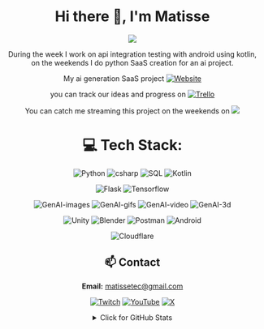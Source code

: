 <div align="center">
<h1>Hi there 👋, I'm Matisse</h1>

![](https://img.shields.io/badge/Software%20Engineer-California-blue)

During the week I work on api integration testing with android using kotlin, on the weekends I do python SaaS creation for an ai project.

My ai generation SaaS project [![Website](https://img.shields.io/badge/Website-matissetec.dev-blue?style=flat-square&color=darkgreen&logo=vercel&logoColor=green)](https://matissetec.dev/)

you can track our ideas and progress on [![Trello](https://img.shields.io/badge/Trello-%23026AA7.svg?style=for-the-badge&logo=Trello&logoColor=white)](https://trello.matissetec.dev/)

You can catch me streaming this project on the weekends on 
<a href="https://www.twitch.tv/matissetec">
<img src="https://img.shields.io/twitch/status/matissetec">
</a>



# 💻 Tech Stack:
![Python](https://img.shields.io/badge/python-3670A0?logo=python&logoColor=ffdd54)
![csharp](https://img.shields.io/badge/c%23-3670A0?logo=c%23&logoColor=ffdd54)
![SQL](https://img.shields.io/badge/sql-blue?logo=sql)
![Kotlin](https://img.shields.io/badge/kotlin-lightblue?logo=kotlin)

![Flask](https://img.shields.io/badge/flask-gray?logo=flask&logoColor=white)
![Tensorflow](https://img.shields.io/badge/TensorFlow-blue?logo=TensorFlow)

![GenAI-images](https://img.shields.io/badge/gen%20ai-images-green?logo=gen%20ai-images)
![GenAI-gifs](https://img.shields.io/badge/gen%20ai-gifs-blue?logo=gen%20ai-images)
![GenAI-video](https://img.shields.io/badge/gen%20ai-video-yellow?logo=gen%20ai-images)
![GenAI-3d](https://img.shields.io/badge/gen%20ai-3d-teal?logo=gen%20ai-images)

![Unity](https://img.shields.io/badge/Unity-282C34?logo=unity&logoColor=blue)
![Blender](https://img.shields.io/badge/Blender-282C34?logo=Blender&logoColor=3DDC84)
![Postman](https://img.shields.io/badge/Postman-282C34?logo=postman&logoColor=FF6C37)
![Android](https://img.shields.io/badge/Android-282C34?logo=android&logoColor=3DDC84)

![Cloudflare](https://img.shields.io/badge/Cloudflare-F38020?style=for-the-badge&logo=Cloudflare&logoColor=white)

## 📫 Contact
**Email:** matissetec@gmail.com

[![Twitch](https://img.shields.io/badge/Twitch-%239146FF.svg?style=for-the-badge&logo=Twitch&logoColor=white)](https://www.twitch.tv/matissetec)
[![YouTube](https://img.shields.io/badge/YouTube-%23FF0000.svg?style=for-the-badge&logo=YouTube&logoColor=white)](https://www.youtube.com/@matissetec)
[![X](https://img.shields.io/badge/X-%23000000.svg?style=for-the-badge&logo=X&logoColor=white)](https://twitter.com/matissetec)

<details>
<summary>Click for GitHub Stats</summary>

# 📊 GitHub Stats:
![](https://badges.pufler.dev/visits/matissesprojects/matissesprojects?logo=GitHub&label=visits&color=success&logoColor=white&style=flat-square)

![](https://github-readme-stats.vercel.app/api/top-langs/?username=matissesProjects&theme=dark&hide_border=true&include_all_commits=true&count_private=true&layout=compact)

This is very funny to me as I mostly program in python and kotlin, but a lot of that code is private

# 🔝 Top Contributed Repo 
![](https://github-contributor-stats.vercel.app/api?username=matissesprojects&limit=3&theme=dark&combine_all_yearly_contributions=true&count_private=true&layout=compact)

</details>
</div>
